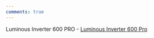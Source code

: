 ```yaml
---
comments: true
---
```


Luminous Inverter 600 PRO -
<a target="_blank" href="https://www.amazon.in/Luminous-LB600PRO-UPS-LB600PR0/dp/B07S84HLRJ/ref=psdc_1375248031_t3_B00HQCKEY2?&_encoding=UTF8&tag=goldeneagl04e-21&linkCode=ur2&linkId=ec167cf5e49a7995cc4ef5c4aad08306&camp=3638&creative=24630">Luminous Inverter 600 Pro</a><img src="//ir-in.amazon-adsystem.com/e/ir?t=goldeneagl04e-21&l=ur2&o=31" width="1" height="1" border="0" alt="" style="border:none !important; margin:0px !important;" />



